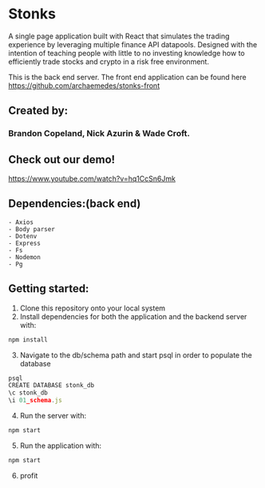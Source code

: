 # Stonks

A single page application built with React that simulates the trading experience by leveraging multiple finance API datapools. Designed with the intention of teaching people with little to no investing knowledge how to efficiently trade stocks and crypto in a risk free environment.

This is the back end server. The front end application can be found here https://github.com/archaemedes/stonks-front

## Created by:
### Brandon Copeland, Nick Azurin & Wade Croft.

## Check out our demo!
https://www.youtube.com/watch?v=hq1CcSn6Jmk

## Dependencies:(back end)
	- Axios
	- Body parser
	- Dotenv
	- Express
	- Fs
	- Nodemon	
	- Pg

  ## Getting started:
1. Clone this repository onto your local system
2. Install dependencies for both the application and the backend server with:
```js
npm install
```
3. Navigate to the db/schema path and start psql in order to populate the database
```js
psql
CREATE DATABASE stonk_db
\c stonk_db
\i 01_schema.js
```
4. Run the server with:
```js
npm start
```
5. Run the application with:
```js
npm start
```
6. profit
